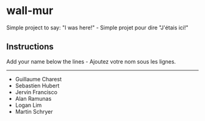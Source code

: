# wall-mur

Simple project to say: "I was here!" - Simple projet pour dire "J'étais ici!"

## Instructions

Add your name below the lines - Ajoutez votre nom sous les lignes.

---

- Guillaume Charest
- Sebastien Hubert
- Jervin Francisco
- Alan Ramunas
- Logan Lim
- Martin Schryer
